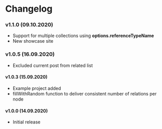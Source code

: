 # Changelog


### v1.1.0 (09.10.2020)

* Support for multiple collections using **options.referenceTypeName**
* New showcase site

### v1.0.5 (16.09.2020)

* Excluded current post from related list


#### v1.0.3 (15.09.2020)

* Example project added
* fillWithRandom function to deliver consistent number of relations per node


#### v1.0.0 (14.09.2020)

* Initial release
